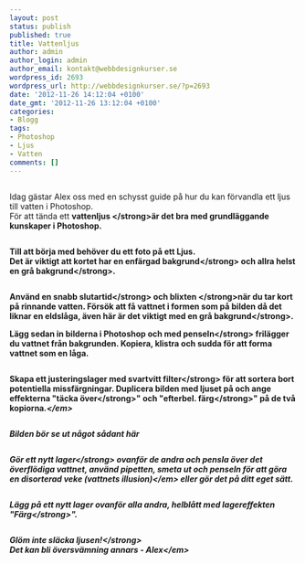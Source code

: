 ```yaml
---
layout: post
status: publish
published: true
title: Vattenljus
author: admin
author_login: admin
author_email: kontakt@webbdesignkurser.se
wordpress_id: 2693
wordpress_url: http://webbdesignkurser.se/?p=2693
date: '2012-11-26 14:12:04 +0100'
date_gmt: '2012-11-26 13:12:04 +0100'
categories:
- Blogg
tags:
- Photoshop
- Ljus
- Vatten
comments: []
---
```

<p><img src="http:&#47;&#47;webbdesignkurser.se&#47;wp-content&#47;uploads&#47;2012&#47;11&#47;07_Salvio_Hexia.jpg" alt="" &#47;></p>
<p>Idag g&auml;star Alex oss med en schysst guide p&aring; hur du kan f&ouml;rvandla ett ljus till vatten i Photoshop.<br />
F&ouml;r att t&auml;nda ett <strong>vattenljus <&#47;strong>&auml;r det bra med grundl&auml;ggande kunskaper i Photoshop.</p>
<p><img src="http:&#47;&#47;webbdesignkurser.se&#47;wp-content&#47;uploads&#47;2012&#47;11&#47;01_Accio.jpg" alt="" &#47;></p>
<p>Till att b&ouml;rja med beh&ouml;ver du ett foto p&aring; ett Ljus.<br />
Det &auml;r viktigt att kortet har en&nbsp;<strong>enf&auml;rgad bakgrund<&#47;strong> och allra helst en <strong>gr&aring; bakgrund<&#47;strong>.</p>
<p><img src="http:&#47;&#47;webbdesignkurser.se&#47;wp-content&#47;uploads&#47;2012&#47;11&#47;02_Lumos.jpg" alt="" &#47;></p>
<p>Anv&auml;nd en <strong>snabb slutartid<&#47;strong> och <strong>blixten <&#47;strong>n&auml;r du tar kort p&aring; rinnande vatten. F&ouml;rs&ouml;k att f&aring; vattnet i formen som p&aring; bilden d&aring; det liknar en eldsl&aring;ga, &auml;ven h&auml;r &auml;r det viktigt med en <strong>gr&aring; bakgrund<&#47;strong>.</p>
<p>L&auml;gg sedan in bilderna i Photoshop och med <strong>penseln<&#47;strong> fril&auml;gger du vattnet fr&aring;n bakgrunden. Kopiera, klistra och sudda f&ouml;r att forma vattnet som en l&aring;ga.</p>
<p><img src="http:&#47;&#47;webbdesignkurser.se&#47;wp-content&#47;uploads&#47;2012&#47;11&#47;03_Incendio.jpg" alt="" &#47;></p>
<p>Skapa ett justeringslager med&nbsp;<strong>svartvitt filter<&#47;strong> f&ouml;r att sortera bort potentiella missf&auml;rgningar. Duplicera bilden med ljuset p&aring; och ange effekterna "<strong>t&auml;cka &ouml;ver<&#47;strong>" och "<strong>efterbel. f&auml;rg<&#47;strong>" p&aring; de tv&aring; kopiorna<em>.<&#47;em></p>
<p><img src="http:&#47;&#47;webbdesignkurser.se&#47;wp-content&#47;uploads&#47;2012&#47;11&#47;04_Reducio.jpg" alt="" &#47;></p>
<p>Bilden b&ouml;r se ut n&aring;got s&aring;dant h&auml;r</p>
<p><img src="http:&#47;&#47;webbdesignkurser.se&#47;wp-content&#47;uploads&#47;2012&#47;11&#47;05_Finite_Incantatem.jpg" alt="" &#47;></p>
<p>G&ouml;r ett <strong>nytt lager<&#47;strong> ovanf&ouml;r de andra och pensla &ouml;ver det &ouml;verfl&ouml;diga vattnet, anv&auml;nd pipetten, smeta ut och penseln f&ouml;r att g&ouml;ra en disorterad veke <em>(vattnets illusion)<&#47;em> eller g&ouml;r det p&aring; ditt eget s&auml;tt.</p>
<p><img src="http:&#47;&#47;webbdesignkurser.se&#47;wp-content&#47;uploads&#47;2012&#47;11&#47;06_Alohomora.jpg" alt="" &#47;></p>
<p>L&auml;gg p&aring; ett nytt lager ovanf&ouml;r alla andra, helbl&aring;tt med lagereffekten "<strong>F&auml;rg<&#47;strong>".</p>
<p><img src="http:&#47;&#47;webbdesignkurser.se&#47;wp-content&#47;uploads&#47;2012&#47;11&#47;07_Salvio_Hexia.jpg" alt="" &#47;></p>
<p><strong>Gl&ouml;m inte sl&auml;cka ljusen!<&#47;strong><br />
<em>Det kan bli &ouml;versv&auml;mning annars - Alex<&#47;em></p>
